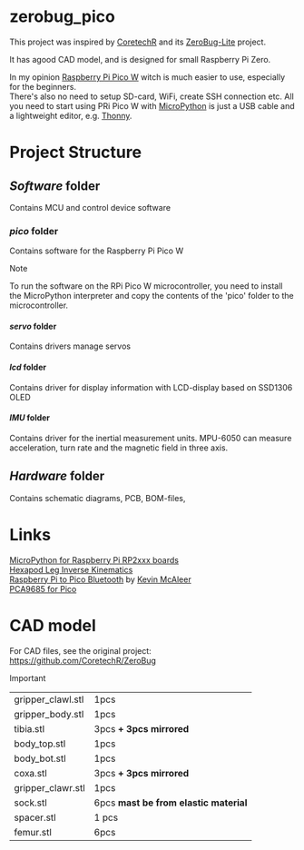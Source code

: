 # zerobug_pico
This project was inspired by [CoretechR](https://github.com/CoretechR) and its [ZeroBug-Lite](https://github.com/CoretechR/ZeroBug-Lite) project. 

It has agood CAD model, and is designed for small Raspberry Pi Zero.

In my opinion [Raspberry Pi Pico W](https://www.raspberrypi.com/documentation/microcontrollers/pico-series.html#raspberry-pi-pico-and-pico-h) witch is much easier to use, especially for the beginners.<br>
There's also no need to setup SD-card, WiFi, create SSH connection etc.
All you need to start using PRi Pico W with [MicroPython](https://docs.micropython.org/en/latest/rp2/quickref.html) is just a USB cable and a lightweight  editor, e.g. [Thonny](https://thonny.org/).
# Project Structure

## _Software_ folder
Contains MCU and control device software

### _pico_ folder
Contains software for the Raspberry Pi Pico W
> [!NOTE]
> To run the software on the RPi Pico W microcontroller, 
> you need to install the MicroPython interpreter and copy the contents of the 'pico' folder to the microcontroller.

#### _servo_ folder
Contains drivers manage servos

#### _lcd_ folder
Contains driver for display information with LCD-display based on SSD1306 OLED 

#### _IMU_ folder
Contains driver for the inertial measurement units. MPU-6050 can measure acceleration, turn rate and the magnetic field in three axis.

## _Hardware_ folder
Contains schematic diagrams, PCB, BOM-files,

# Links
[MicroPython for Raspberry Pi RP2xxx boards](https://docs.micropython.org/en/latest/rp2/quickref.html)<br>
[Hexapod Leg Inverse Kinematics](https://www.youtube.com/watch?v=HjmIOKSp7v4)<br>
[Raspberry Pi to Pico Bluetooth](https://github.com/kevinmcaleer/pi_to_pico_bluetooth/tree/main) by [Kevin McAleer](https://github.com/kevinmcaleer)<br>
[PCA9685 for Pico](https://github.com/kevinmcaleer/pca9685_for_pico)
# CAD model
For CAD files, see the original project: https://github.com/CoretechR/ZeroBug

> [!IMPORTANT]
> 
> 
> <table>
>    <tr>
>        <td>gripper_clawl.stl</td>
>        <td>1pcs</td>
>    </tr>
>    <tr>
>        <td>gripper_body.stl</td>
>        <td>1pcs</td>
>    </tr>
>    <tr>
>        <td>tibia.stl</td>
>        <td>3pcs <b>+ 3pcs mirrored</b></td>
>    </tr>
>    <tr>
>        <td>body_top.stl</td>
>        <td>1pcs</td>
>    </tr>
>    <tr>
>        <td>body_bot.stl</td>
>        <td>1pcs</td>
>    </tr>
>    <tr>
>        <td>coxa.stl</td>
>        <td>3pcs <b>+ 3pcs mirrored</b></td>
>    </tr>
>    <tr>
>        <td>gripper_clawr.stl </td>
>        <td>1pcs</td>
>    </tr>
>    <tr>
>        <td>sock.stl</td>
>        <td>6pcs <b>mast be from elastic material</b></td>
>    </tr>
>    <tr>
>        <td>spacer.stl</td>
>        <td>1 pcs</td>
>    </tr>
>    <tr>
>        <td>femur.stl</td>
>        <td>6pcs</td>
>    </tr>
> </table>    
            
